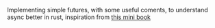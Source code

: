 Implementing simple futures, with some useful coments, to understand async better in rust, inspiration from [this mini book](https://cfsamson.github.io/books-futures-explained/)